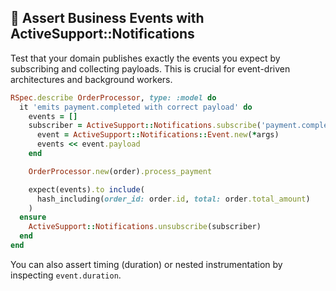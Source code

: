 ## 🔔 Assert Business Events with ActiveSupport::Notifications

Test that your domain publishes exactly the events you expect by subscribing and collecting payloads. This is crucial for event-driven architectures and background workers.

```ruby
RSpec.describe OrderProcessor, type: :model do
  it 'emits payment.completed with correct payload' do
    events = []
    subscriber = ActiveSupport::Notifications.subscribe('payment.completed') do |*args|
      event = ActiveSupport::Notifications::Event.new(*args)
      events << event.payload
    end

    OrderProcessor.new(order).process_payment

    expect(events).to include(
      hash_including(order_id: order.id, total: order.total_amount)
    )
  ensure
    ActiveSupport::Notifications.unsubscribe(subscriber)
  end
end
```

You can also assert timing (duration) or nested instrumentation by inspecting `event.duration`.